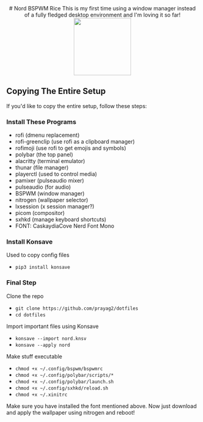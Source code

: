 <center>
# Nord BSPWM Rice
This is my first time using a window manager instead of a fully fledged desktop environment and I'm loving it so far!

<img src="https://github.com/prayag2/dotfiles/main/screenshots/ss.jpg" width=150>
</center>

## Copying The Entire Setup
If you'd like to copy the entire setup, follow these steps:

### Install These Programs
- rofi (dmenu replacement)
- rofi-greenclip (use rofi as a clipboard manager)
- rofimoji (use rofi to get emojis and symbols)
- polybar (the top panel)
- alacritty (terminal emulator)
- thunar (file manager)
- playerctl (used to control media)
- pamixer (pulseaudio mixer)
- pulseaudio (for audio)
- BSPWM (window manager)
- nitrogen (wallpaper selector)
- lxsession (x session manager?)
- picom (compositor)
- sxhkd (manage keyboard shortcuts)
- FONT: CaskaydiaCove Nerd Font Mono

### Install Konsave
Used to copy config files
- `pip3 install konsave`

### Final Step
Clone the repo
- `git clone https://github.com/prayag2/dotfiles`
- `cd dotfiles`

Import important files using Konsave
- `konsave --import nord.knsv`
- `konsave --apply nord`

Make stuff executable
- `chmod +x ~/.config/bspwm/bspwmrc`
- `chmod +x ~/.config/polybar/scripts/*`
- `chmod +x ~/.config/polybar/launch.sh`
- `chmod +x ~/.config/sxhkd/reload.sh`
- `chmod +x ~/.xinitrc`

Make sure you have installed the font mentioned above.
Now just download and apply the wallpaper using nitrogen and reboot!
